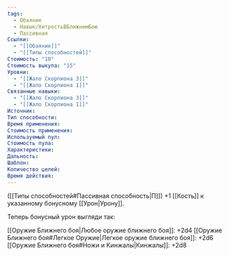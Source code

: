 ```yaml
---
tags:
  - Обаяние
  - Навык/ХитростьВБлижнемБою
  - Пассивная
Ссылки:
  - "[[Обаяние]]"
  - "[[Типы способностей]]"
Стоимость: "10"
Стоимость выкупа: "15"
Уровни:
  - "[[Жало Скорпиона 3]]"
  - "[[Жало Скорпиона 1]]"
Связанные навыки:
  - "[[Жало Скорпиона 3]]"
  - "[[Жало Скорпиона 1]]"
Источник:
Тип способности:
Время применения:
Стоимость применения:
Используемый пул:
Стоимость пула:
Характеристики:
Дальность:
Шаблон:
Количество целей:
Время действия:
---
```

([[Типы способностей#Пассивная способность|П]]) +1 [[Кость]] к указанному бонусному [[Урон|Урону]].

Теперь бонусный урон выгляди так: 

[[Оружие Ближнего боя|Любое оружие ближнего боя]]: +2d4
[[Оружие Ближнего боя#Легкое Оружие|Легкое оружие ближнего боя]]: +2d6
[[Оружие Ближнего боя#Ножи и Кинжалы|Кинжалы]]: +2d8
